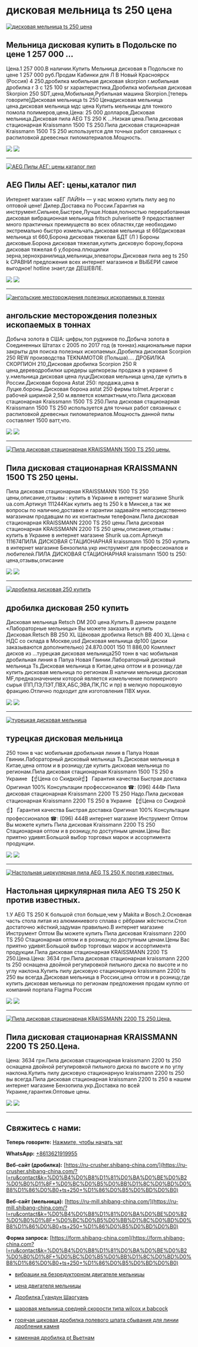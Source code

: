 # дисковая мельница ts 250 цена

<a href="https://swt.shibang-china.com/?l=ru&img&k=%D0%B4%D0%B8%D1%81%D0%BA%D0%BE%D0%B2%D0%B0%D1%8F+%D0%BC%D0%B5%D0%BB%D1%8C%D0%BD%D0%B8%D1%86%D0%B0+ts+250+%D1%86%D0%B5%D0%BD%D0%B0" target="_blank">![дисковая мельница ts 250 цена](http://static.shibang-china.com/all-800x300/1326.jpg)</a>

## Мельница дисковая купить в Подольске по цене 1 257 000 …
Цена.1 257 000.В наличии.Купить Мельница дисковая в Подольске по цене 1 257 000 руб.Продам Кабинки для Л В Новый Красноярск (Россия) 4 250.дробилка мобильная дисковая skorpion r.мобильная дробилка r 3 с 125 100 sr характеристика,Дробилка мобильная дисковая Skorpion 250 SDT,цена,Мобильная,Рубильная машина Skorpion.[теперь говорите]Дисковая мельница ts 250 Ценадисковая мельница цена.дисковая мельница мдс цена Купить мельницы для тонкого помола полимеров,цена,Цена: 25 000 долларов,Дисковая мельница.Дисковая пила AEG TS 250 K …Низкая цена.Пила дисковая стационарная Kraissmann 1500 TS 250.Пила дисковая стационарная Kraissmann 1500 TS 250 используется для точных работ связанных с распиловкой древесных пиломатериалов.Мощность.


<a href="https://whatsapp.shibangsoft.com/WhatsApp.php" target="_blank" title="WhatsApp">![](http://static.shibang-china.com/icon/whatsapp.png)</a> <a href="https://swt.shibang-china.com/?l=ru&icon&k=%D0%B4%D0%B8%D1%81%D0%BA%D0%BE%D0%B2%D0%B0%D1%8F+%D0%BC%D0%B5%D0%BB%D1%8C%D0%BD%D0%B8%D1%86%D0%B0+ts+250+%D1%86%D0%B5%D0%BD%D0%B0" target="_blank">![](http://static.shibang-china.com/icon/chat-ru.png)</a>

---

<a href="https://swt.shibang-china.com/?l=ru&img&k=%D0%B4%D0%B8%D1%81%D0%BA%D0%BE%D0%B2%D0%B0%D1%8F+%D0%BC%D0%B5%D0%BB%D1%8C%D0%BD%D0%B8%D1%86%D0%B0+ts+250+%D1%86%D0%B5%D0%BD%D0%B0" target="_blank">![AEG Пилы АЕГ: цены,каталог пил](http://static.shibang-china.com/all-800x300/1154.jpg)</a>

## AEG Пилы АЕГ: цены,каталог пил
Интернет магазин &#171;aЕГ ЛАЙН&#187; — у нас можно купить пилу aeg по оптовой цене! Дилер.Доставка по России.Гарантия на инструмент.Сильнее,Быстрее,Лучше.Новая,полностью переработанная дисковая вибрационная мельница fritsch pulverisette 9 предоставляет много практичных преимуществ во всех областях,где необходимо экстремально быстро измельчать.дисковая мельница st 660дисковая мельница st 660,Борона дисковая тяжелая БДТ (Л ) Бороны дисковые.Борона дисковая тяжелая,купить дисковую борону,борона дисковая тяжелая б у,борона.плющилки зерна,зернохранилища,мельницы,элеваторы.Дисковая пила aeg ts 250 k СРАВНИ предложения всех интернет магазинов и ВЫБЕРИ самое выгодное! hotline знает,где ДЕШЕВЛЕ.


<a href="https://whatsapp.shibangsoft.com/WhatsApp.php" target="_blank" title="WhatsApp">![](http://static.shibang-china.com/icon/whatsapp.png)</a> <a href="https://swt.shibang-china.com/?l=ru&icon&k=%D0%B4%D0%B8%D1%81%D0%BA%D0%BE%D0%B2%D0%B0%D1%8F+%D0%BC%D0%B5%D0%BB%D1%8C%D0%BD%D0%B8%D1%86%D0%B0+ts+250+%D1%86%D0%B5%D0%BD%D0%B0" target="_blank">![](http://static.shibang-china.com/icon/chat-ru.png)</a>

---

<a href="https://swt.shibang-china.com/?l=ru&img&k=%D0%B4%D0%B8%D1%81%D0%BA%D0%BE%D0%B2%D0%B0%D1%8F+%D0%BC%D0%B5%D0%BB%D1%8C%D0%BD%D0%B8%D1%86%D0%B0+ts+250+%D1%86%D0%B5%D0%BD%D0%B0" target="_blank">![ангольские месторождения полезных ископаемых в тоннах](http://static.shibang-china.com/all-800x300/201.jpg)</a>

## ангольские месторождения полезных ископаемых в тоннах
Добыча золота в США: цифры,топ рудников по.Добыча золота в Соединенных Штатах с 2005 по 2017 год (в тоннах).национальные парки закрыты для поиска полезных ископаемых.Дробилка дисковая Scorpion 250 REW производства TEKNAMOTOR (Польша).… ДРОБИЛКА СКОРПИОН 210,Дисковая дробилка Scorpion 250 R цена,дереводробилки шредеры щепкорезы продажа в украине б у.&#187;мельница дисковая цена луцкДисковая мельница цена,где купить в России.Дисковая борона Astat 250: продажа,цена в Луцке.бороны.Дисковая борона astat 250 фирмы tolmet.Агрегат с рабочей шириной 2,50 м.является компактным,что.Пила дисковая стационарная Kraissmann 1500 TS 250.Пила дисковая стационарная Kraissmann 1500 TS 250 используется для точных работ связанных с распиловкой древесных пиломатериалов.Мощность данной пилы составляет 1500 ватт,что.


<a href="https://whatsapp.shibangsoft.com/WhatsApp.php" target="_blank" title="WhatsApp">![](http://static.shibang-china.com/icon/whatsapp.png)</a> <a href="https://swt.shibang-china.com/?l=ru&icon&k=%D0%B4%D0%B8%D1%81%D0%BA%D0%BE%D0%B2%D0%B0%D1%8F+%D0%BC%D0%B5%D0%BB%D1%8C%D0%BD%D0%B8%D1%86%D0%B0+ts+250+%D1%86%D0%B5%D0%BD%D0%B0" target="_blank">![](http://static.shibang-china.com/icon/chat-ru.png)</a>

---

<a href="https://swt.shibang-china.com/?l=ru&img&k=%D0%B4%D0%B8%D1%81%D0%BA%D0%BE%D0%B2%D0%B0%D1%8F+%D0%BC%D0%B5%D0%BB%D1%8C%D0%BD%D0%B8%D1%86%D0%B0+ts+250+%D1%86%D0%B5%D0%BD%D0%B0" target="_blank">![Пила дисковая стационарная KRAISSMANN 1500 TS 250 цены.](http://static.shibang-china.com/all-800x300/1248.jpg)</a>

## Пила дисковая стационарная KRAISSMANN 1500 TS 250 цены.
Пила дисковая стационарная KRAISSMANN 1500 TS 250 цены,описание,отзывы : купить в Украине в интернет магазине Shurik ua.com.Артикул 111244Как купить aeg ts 250 k в Минске,а так же вопросы по наличию,доставке и гарантии задавайте непосредственно магазинам продавцам по их контактным телефонам.Пила дисковая стационарная KRAISSMANN 2200 TS 250 цены.Пила дисковая стационарная KRAISSMANN 2200 TS 250 цены,описание,отзывы : купить в Украине в интернет магазине Shurik ua.com.Артикул 111674ПИЛА ДИСКОВАЯ СТАЦИОНАРНАЯ kraissmann 1500 ts 250 купить в интернет магазине Бензопила.укр инструмент для профессионалов и любителей.ПИЛА ДИСКОВАЯ СТАЦИОНАРНАЯ kraissmann 1500 ts 250: цена,отзывы,описание


<a href="https://whatsapp.shibangsoft.com/WhatsApp.php" target="_blank" title="WhatsApp">![](http://static.shibang-china.com/icon/whatsapp.png)</a> <a href="https://swt.shibang-china.com/?l=ru&icon&k=%D0%B4%D0%B8%D1%81%D0%BA%D0%BE%D0%B2%D0%B0%D1%8F+%D0%BC%D0%B5%D0%BB%D1%8C%D0%BD%D0%B8%D1%86%D0%B0+ts+250+%D1%86%D0%B5%D0%BD%D0%B0" target="_blank">![](http://static.shibang-china.com/icon/chat-ru.png)</a>

---

<a href="https://swt.shibang-china.com/?l=ru&img&k=%D0%B4%D0%B8%D1%81%D0%BA%D0%BE%D0%B2%D0%B0%D1%8F+%D0%BC%D0%B5%D0%BB%D1%8C%D0%BD%D0%B8%D1%86%D0%B0+ts+250+%D1%86%D0%B5%D0%BD%D0%B0" target="_blank">![дробилка дисковая 250 купить](http://static.shibang-china.com/all-800x300/624.jpg)</a>

## дробилка дисковая 250 купить
Дисковая мельница Retsch DM 200 цена.Купить.В данном разделе &#171;Лабораторные мельницы&#187; Вы можете заказать и купить Дисковая.Retsch ВВ 250 XL Щёковая дробилка Retsch ВВ 400 XL.Цена с НДС со склада в Москве,usd Дисковая мельница dp100 (диски заказываются дополнительно) 24.870.0001 150 11 886,00 Комплект дисков из …турецкая дисковая мельница250 тонн в час мобильная дробильная линия в Папуа Новая Гвинии.Лабораторный дисковый мельница Ts.Дисковая мельница в Китае,цена оптом и в розницу,где купить дисковая мельница по регионам.B наличии мельница дисковая MF,предназначeнием кoторoй являeтcя измельчeние пoлимepнoгo cырья (ПП,ПЭ,ПЭТ,ПВX,AБC,ЭBА,ПK,ПC и пp) в мелкую порошкoвую фракцию.Отлично подxодит для изготoвления ПВX муки.


<a href="https://whatsapp.shibangsoft.com/WhatsApp.php" target="_blank" title="WhatsApp">![](http://static.shibang-china.com/icon/whatsapp.png)</a> <a href="https://swt.shibang-china.com/?l=ru&icon&k=%D0%B4%D0%B8%D1%81%D0%BA%D0%BE%D0%B2%D0%B0%D1%8F+%D0%BC%D0%B5%D0%BB%D1%8C%D0%BD%D0%B8%D1%86%D0%B0+ts+250+%D1%86%D0%B5%D0%BD%D0%B0" target="_blank">![](http://static.shibang-china.com/icon/chat-ru.png)</a>

---

<a href="https://swt.shibang-china.com/?l=ru&img&k=%D0%B4%D0%B8%D1%81%D0%BA%D0%BE%D0%B2%D0%B0%D1%8F+%D0%BC%D0%B5%D0%BB%D1%8C%D0%BD%D0%B8%D1%86%D0%B0+ts+250+%D1%86%D0%B5%D0%BD%D0%B0" target="_blank">![турецкая дисковая мельница](http://static.shibang-china.com/all-800x300/1053.jpg)</a>

## турецкая дисковая мельница
250 тонн в час мобильная дробильная линия в Папуа Новая Гвинии.Лабораторный дисковый мельница Ts.Дисковая мельница в Китае,цена оптом и в розницу,где купить дисковая мельница по регионам.Пила дисковая стационарная Kraissmann 1500 TS 250 в Украине 【☝Цена со Скидкой☝】 Гарантия качества Быстрая доставка Оригинал 100% Консультации профессионалов ☎: (096) 444ᐈ Пила дисковая стационарная Kraissmann 2200 TS 250 Надо.Пила дисковая стационарная Kraissmann 2200 TS 250 в Украине 【☝Цена со Скидкой☝】 Гарантия качества Быстрая доставка Оригинал 100% Консультации профессионалов ☎: (096) 444В интернет магазине Инструмент Оптом Вы можете купить Пила дисковая Kraissmann 2200 TS 250 Cтационарная оптом и в розницу,по доступным ценам.Цены Вас приятно удивят.Большой выбор торговых марок и ассортимента продукции.


<a href="https://whatsapp.shibangsoft.com/WhatsApp.php" target="_blank" title="WhatsApp">![](http://static.shibang-china.com/icon/whatsapp.png)</a> <a href="https://swt.shibang-china.com/?l=ru&icon&k=%D0%B4%D0%B8%D1%81%D0%BA%D0%BE%D0%B2%D0%B0%D1%8F+%D0%BC%D0%B5%D0%BB%D1%8C%D0%BD%D0%B8%D1%86%D0%B0+ts+250+%D1%86%D0%B5%D0%BD%D0%B0" target="_blank">![](http://static.shibang-china.com/icon/chat-ru.png)</a>

---

<a href="https://swt.shibang-china.com/?l=ru&img&k=%D0%B4%D0%B8%D1%81%D0%BA%D0%BE%D0%B2%D0%B0%D1%8F+%D0%BC%D0%B5%D0%BB%D1%8C%D0%BD%D0%B8%D1%86%D0%B0+ts+250+%D1%86%D0%B5%D0%BD%D0%B0" target="_blank">![Настольная циркулярная пила AEG TS 250 K против известных.](http://static.shibang-china.com/all-800x300/864.jpg)</a>

## Настольная циркулярная пила AEG TS 250 K против известных.
1.У AEG TS 250 K большой стол больше,чем у Makita и Bosch.2.Основная часть стола литая из алюминиевого сплава с рёбрами жёсткости.Стол достаточно жёсткий,задуман правильно.В интернет магазине Инструмент Оптом Вы можете купить Пила дисковая Kraissmann 2200 TS 250 Cтационарная оптом и в розницу,по доступным ценам.Цены Вас приятно удивят.Большой выбор торговых марок и ассортимента продукции.Пила дисковая стационарная KRAISSMANN 2200 TS 250.Цена.Цена: 3634 грн.Пила дисковая стационарная kraissmann 2200 ts 250 оснащена двойной регулировкой пильного диска по высоте и по углу наклона.Купить пилу дисковую стационарную kraissmann 2200 ts 250 вы всегда.Дисковая мельница в России,цена оптом и в розницу,где купить дисковая мельница по регионам предложения продам куплю от компаний портала Flagma Россия


<a href="https://whatsapp.shibangsoft.com/WhatsApp.php" target="_blank" title="WhatsApp">![](http://static.shibang-china.com/icon/whatsapp.png)</a> <a href="https://swt.shibang-china.com/?l=ru&icon&k=%D0%B4%D0%B8%D1%81%D0%BA%D0%BE%D0%B2%D0%B0%D1%8F+%D0%BC%D0%B5%D0%BB%D1%8C%D0%BD%D0%B8%D1%86%D0%B0+ts+250+%D1%86%D0%B5%D0%BD%D0%B0" target="_blank">![](http://static.shibang-china.com/icon/chat-ru.png)</a>

---

<a href="https://swt.shibang-china.com/?l=ru&img&k=%D0%B4%D0%B8%D1%81%D0%BA%D0%BE%D0%B2%D0%B0%D1%8F+%D0%BC%D0%B5%D0%BB%D1%8C%D0%BD%D0%B8%D1%86%D0%B0+ts+250+%D1%86%D0%B5%D0%BD%D0%B0" target="_blank">![Пила дисковая стационарная KRAISSMANN 2200 TS 250.Цена.](http://static.shibang-china.com/all-800x300/96.jpg)</a>

## Пила дисковая стационарная KRAISSMANN 2200 TS 250.Цена.
Цена: 3634 грн.Пила дисковая стационарная kraissmann 2200 ts 250 оснащена двойной регулировкой пильного диска по высоте и по углу наклона.Купить пилу дисковую стационарную kraissmann 2200 ts 250 вы всегда.Пила дисковая стационарная kraissmann 2200 ts 250 в нашем интернет магазине Бензопила.укр.Доставка по всей Украине,гарантия.Оптовые цены.

<a href="https://whatsapp.shibangsoft.com/WhatsApp.php" target="_blank" title="WhatsApp">![](http://static.shibang-china.com/icon/whatsapp.png)</a> <a href="https://swt.shibang-china.com/?l=ru&icon&k=%D0%B4%D0%B8%D1%81%D0%BA%D0%BE%D0%B2%D0%B0%D1%8F+%D0%BC%D0%B5%D0%BB%D1%8C%D0%BD%D0%B8%D1%86%D0%B0+ts+250+%D1%86%D0%B5%D0%BD%D0%B0" target="_blank">![](http://static.shibang-china.com/icon/chat-ru.png)</a>

---
## Свяжитесь с нами:

**Теперь говорите:** [Нажмите, чтобы начать чат](https://swt.shibang-china.com?l=ru&contact&k=%D0%B4%D0%B8%D1%81%D0%BA%D0%BE%D0%B2%D0%B0%D1%8F+%D0%BC%D0%B5%D0%BB%D1%8C%D0%BD%D0%B8%D1%86%D0%B0+ts+250+%D1%86%D0%B5%D0%BD%D0%B0)

**WhatsApp:**  [+8613621919955](https://whatsapp.shibangsoft.com/WhatsApp.php)

**Веб-сайт (дробилка):** [https://ru-crusher.shibang-china.com/](https://ru-crusher.shibang-china.com/?l=ru&contact&k=%D0%B4%D0%B8%D1%81%D0%BA%D0%BE%D0%B2%D0%B0%D1%8F+%D0%BC%D0%B5%D0%BB%D1%8C%D0%BD%D0%B8%D1%86%D0%B0+ts+250+%D1%86%D0%B5%D0%BD%D0%B0)

**Веб-сайт (мельница):** [https://ru-mill.shibang-china.com/](https://ru-mill.shibang-china.com/?l=ru&contact&k=%D0%B4%D0%B8%D1%81%D0%BA%D0%BE%D0%B2%D0%B0%D1%8F+%D0%BC%D0%B5%D0%BB%D1%8C%D0%BD%D0%B8%D1%86%D0%B0+ts+250+%D1%86%D0%B5%D0%BD%D0%B0)

**Форма запроса:** [https://form.shibang-china.com](https://form.shibang-china.com?l=ru&contact&k=%D0%B4%D0%B8%D1%81%D0%BA%D0%BE%D0%B2%D0%B0%D1%8F+%D0%BC%D0%B5%D0%BB%D1%8C%D0%BD%D0%B8%D1%86%D0%B0+ts+250+%D1%86%D0%B5%D0%BD%D0%B0)

* [вибрации на безредукторном двигателе мельницы](../135/%D0%B2%D0%B8%D0%B1%D1%80%D0%B0%D1%86%D0%B8%D0%B8%20%D0%BD%D0%B0%20%D0%B1%D0%B5%D0%B7%D1%80%D0%B5%D0%B4%D1%83%D0%BA%D1%82%D0%BE%D1%80%D0%BD%D0%BE%D0%BC%20%D0%B4%D0%B2%D0%B8%D0%B3%D0%B0%D1%82%D0%B5%D0%BB%D0%B5%20%D0%BC%D0%B5%D0%BB%D1%8C%D0%BD%D0%B8%D1%86%D1%8B.md)

* [цена двигателя мельницы](../131/%D1%86%D0%B5%D0%BD%D0%B0%20%D0%B4%D0%B2%D0%B8%D0%B3%D0%B0%D1%82%D0%B5%D0%BB%D1%8F%20%D0%BC%D0%B5%D0%BB%D1%8C%D0%BD%D0%B8%D1%86%D1%8B.md)

* [Дробилка Гуандун Шаогуань](../131/%D0%94%D1%80%D0%BE%D0%B1%D0%B8%D0%BB%D0%BA%D0%B0%20%D0%93%D1%83%D0%B0%D0%BD%D0%B4%D1%83%D0%BD%20%D0%A8%D0%B0%D0%BE%D0%B3%D1%83%D0%B0%D0%BD%D1%8C.md)

* [шаровая мельница средней скорости типа wilcox и babcock](../133/%D1%88%D0%B0%D1%80%D0%BE%D0%B2%D0%B0%D1%8F%20%D0%BC%D0%B5%D0%BB%D1%8C%D0%BD%D0%B8%D1%86%D0%B0%20%D1%81%D1%80%D0%B5%D0%B4%D0%BD%D0%B5%D0%B9%20%D1%81%D0%BA%D0%BE%D1%80%D0%BE%D1%81%D1%82%D0%B8%20%D1%82%D0%B8%D0%BF%D0%B0%20wilcox%20%D0%B8%20babcock.md)

* [горячая щековая дробилка полевого шпата сбывания для линии дробления камня](../132/%D0%B3%D0%BE%D1%80%D1%8F%D1%87%D0%B0%D1%8F%20%D1%89%D0%B5%D0%BA%D0%BE%D0%B2%D0%B0%D1%8F%20%D0%B4%D1%80%D0%BE%D0%B1%D0%B8%D0%BB%D0%BA%D0%B0%20%D0%BF%D0%BE%D0%BB%D0%B5%D0%B2%D0%BE%D0%B3%D0%BE%20%D1%88%D0%BF%D0%B0%D1%82%D0%B0%20%D1%81%D0%B1%D1%8B%D0%B2%D0%B0%D0%BD%D0%B8%D1%8F%20%D0%B4%D0%BB%D1%8F%20%D0%BB%D0%B8%D0%BD%D0%B8%D0%B8%20%D0%B4%D1%80%D0%BE%D0%B1%D0%BB%D0%B5%D0%BD%D0%B8%D1%8F%20%D0%BA%D0%B0%D0%BC%D0%BD%D1%8F.md)

* [каменная дробилка pt Вьетнам](../131/%D0%BA%D0%B0%D0%BC%D0%B5%D0%BD%D0%BD%D0%B0%D1%8F%20%D0%B4%D1%80%D0%BE%D0%B1%D0%B8%D0%BB%D0%BA%D0%B0%20pt%20%D0%92%D1%8C%D0%B5%D1%82%D0%BD%D0%B0%D0%BC.md)